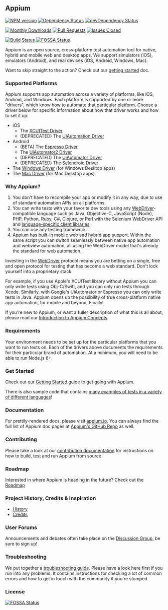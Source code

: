 ## Appium

[![NPM version](https://badge.fury.io/js/appium.svg)](https://npmjs.org/package/appium)
[![Dependency Status](https://david-dm.org/appium/appium.svg)](https://david-dm.org/appium/appium)
[![devDependency Status](https://david-dm.org/appium/appium/dev-status.svg)](https://david-dm.org/appium/appium#info=devDependencies)

[![Monthly Downloads](https://img.shields.io/npm/dm/appium.svg)](https://npmjs.org/package/appium)
[![Pull Requests](http://issuestats.com/github/appium/appium/badge/pr?style=flat)](http://issuestats.com/github/appium/appium)
[![Issues Closed](http://issuestats.com/github/appium/appium/badge/issue?style=flat)](http://issuestats.com/github/appium/appium)

[![Build Status](https://team-appium.ci.cloudbees.com/job/Appium/badge/icon)](https://team-appium.ci.cloudbees.com/job/Appium/)
[![FOSSA Status](https://app.fossa.io/api/projects/git%2Bhttps%3A%2F%2Fgithub.com%2Fappium%2Fappium.svg?type=shield)](https://app.fossa.io/projects/git%2Bhttps%3A%2F%2Fgithub.com%2Fappium%2Fappium?ref=badge_shield)

Appium is an open source, cross-platform test automation tool for native,
hybrid and mobile web and desktop apps. We support simulators (iOS), emulators
(Android), and real devices (iOS, Android, Windows, Mac).

Want to skip straight to the action? Check out our [getting
started](/docs/en/about-appium/getting-started.md) doc.

### Supported Platforms

Appium supports app automation across a variety of platforms, like iOS,
Android, and Windows. Each platform is supported by one or more "drivers",
which know how to automate that particular platform. Choose a driver below for
specific information about how that driver works and how to set it up:

* iOS
    * The [XCUITest Driver](/docs/en/drivers/ios-xcuitest.md)
    * (DEPRECATED) The [UIAutomation Driver](/docs/en/drivers/ios-uiautomation.md)
* Android
    * (BETA) The [Espresso Driver](/docs/en/drivers/android-espresso.md)
    * The [UiAutomator2 Driver](/docs/en/drivers/android-uiautomator2.md)
    * (DEPRECATED) The [UiAutomator Driver](/docs/en/drivers/android-uiautomator.md)
    * (DEPRECATED) The [Selendroid Driver](/docs/en/drivers/android-selendroid.md)
* The [Windows Driver](/docs/en/drivers/windows.md) (for Windows Desktop apps)
* The [Mac Driver](/docs/en/drivers/mac.md) (for Mac Desktop apps)

### Why Appium?

1. You don't have to recompile your app or modify it in any way, due
   to use of standard automation APIs on all platforms.
2. You can write tests with your favorite dev tools using any
   [WebDriver](https://w3c.github.io/webdriver/webdriver-spec.html)-compatible
   language such as Java, Objective-C, JavaScript (Node), PHP, Python, Ruby,
   C#, Clojure, or Perl with the Selenium WebDriver API and [language-specific
   client libraries](/docs/en/about-appium/appium-clients.md).
3. You can use any testing framework.
4. Appium has built-in mobile web and hybrid app support. Within the same
   script you can switch seamlessly between native app automation and webview
   automation, all using the WebDriver model that's already the standard for
   web automation.

Investing in the
[WebDriver](https://w3c.github.io/webdriver/webdriver-spec.html) protocol means
you are betting on a single, free and open protocol for testing that has become
a web standard. Don't lock yourself into a proprietary stack.

For example, if you use Apple's XCUITest library without Appium you can only
write tests using Obj-C/Swift, and you can only run tests through Xcode.
Similarly, with Google's UiAutomator or Espresso you can only write tests in
Java. Appium opens up the possibility of true cross-platform native app
automation, for mobile and beyond. Finally!

If you're new to Appium, or want a fuller description of what this is all
about, please read our [Introduction to Appium
Concepts](/docs/en/about-appium/intro.md).

### Requirements

Your environment needs to be set up for the particular platforms that you want
to run tests on. Each of the drivers above documents the requirements for their
particular brand of automation. At a minimum, you will need to be able to run
Node.js 6+.

### Get Started

Check out our [Getting Started](/docs/en/about-appium/getting-started.md) guide
to get going with Appium.

There is also sample code that contains [many examples of tests in a variety
of different languages](https://github.com/appium/appium/sample-code)!

### Documentation

For prettily-rendered docs, please visit [appium.io](http://appium.io). You can
always find the full list of Appium doc pages at [Appium's GitHub
Repo](https://github.com/appium/appium/tree/master/docs/en/) as well.

### Contributing

Please take a look at our [contribution documentation](CONTRIBUTING.md)
for instructions on how to build, test and run Appium from source.

### Roadmap

Interested in where Appium is heading in the future? Check out the [Roadmap](ROADMAP.md)

### Project History, Credits & Inspiration

* [History](http://appium.io/history)
* [Credits](/docs/en/contributing-to-appium/credits.md)

### User Forums

Announcements and debates often take place on the [Discussion
Group](https://discuss.appium.io), be sure to sign up!

### Troubleshooting

We put together a [troubleshooting
guide](/docs/en/writing-running-appium/troubleshooting.md).  Please have a look
here first if you run into any problems. It contains instructions for checking
a lot of common errors and how to get in touch with the community if you're
stumped.

### License

[![FOSSA Status](https://app.fossa.io/api/projects/git%2Bhttps%3A%2F%2Fgithub.com%2Fappium%2Fappium.svg?type=large)](https://app.fossa.io/projects/git%2Bhttps%3A%2F%2Fgithub.com%2Fappium%2Fappium?ref=badge_large)
